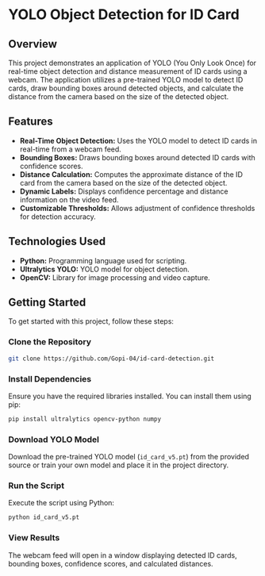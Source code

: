 # YOLO Object Detection for ID Card

## Overview

This project demonstrates an application of YOLO (You Only Look Once) for real-time object detection and distance measurement of ID cards using a webcam. The application utilizes a pre-trained YOLO model to detect ID cards, draw bounding boxes around detected objects, and calculate the distance from the camera based on the size of the detected object.

## Features

- **Real-Time Object Detection:** Uses the YOLO model to detect ID cards in real-time from a webcam feed.
- **Bounding Boxes:** Draws bounding boxes around detected ID cards with confidence scores.
- **Distance Calculation:** Computes the approximate distance of the ID card from the camera based on the size of the detected object.
- **Dynamic Labels:** Displays confidence percentage and distance information on the video feed.
- **Customizable Thresholds:** Allows adjustment of confidence thresholds for detection accuracy.

## Technologies Used

- **Python:** Programming language used for scripting.
- **Ultralytics YOLO:** YOLO model for object detection.
- **OpenCV:** Library for image processing and video capture.

## Getting Started

To get started with this project, follow these steps:

### Clone the Repository

```bash
git clone https://github.com/Gopi-04/id-card-detection.git
```

### Install Dependencies

Ensure you have the required libraries installed. You can install them using pip:

```bash
pip install ultralytics opencv-python numpy
```

### Download YOLO Model

Download the pre-trained YOLO model (`id_card_v5.pt`) from the provided source or train your own model and place it in the project directory.

### Run the Script

Execute the script using Python:

```bash
python id_card_v5.pt
```

### View Results

The webcam feed will open in a window displaying detected ID cards, bounding boxes, confidence scores, and calculated distances.
